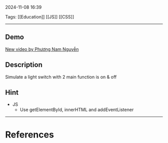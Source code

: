 2024-11-08 16:39

Tags: [[Education]] [[JS]] [[CSS]]

---

## Demo

[New video by Phương Nam Nguyễn](https://photos.app.goo.gl/YZhsahPxbfriNyfe7)

## Description

Simulate a light switch with 2 main function is on & off

## Hint
-   JS
    -   Use getElementById, innerHTML and addEventListener

---
# References